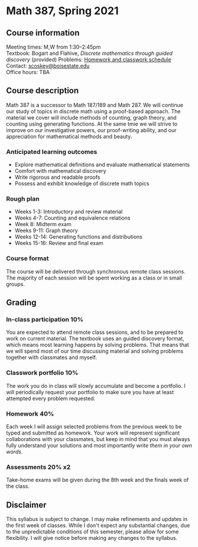 # Math 387, Spring 2021

## Course information

Meeting times: M,W from 1:30&ndash;2:45pm  
Textbook: Bogart and Flahive, *Discrete mathematics through guided discovery* (provided)
Problems: [Homework and classwork schedule](homework)  
Contact: scoskey@boisestate.edu  
Office hours: TBA

## Course description

Math 387 is a successor to Math 187/189 and Math 287. We will continue our study of topics in discrete math using a proof-based approach. The material we cover will include methods of counting, graph theory, and counting using generating functions. At the same tmie we will strive to improve on our investigative powers, our proof-writing ability, and our appreciation for mathematical methods and beauty.

### Anticipated learning outcomes

* Explore mathematical definitions and evaluate mathematical statements
* Comfort with mathematical discovery
* Write rigorous and readable proofs
* Possess and exhibit knowledge of discrete math topics

### Rough plan

* Weeks 1-3: Introductory and review material
* Weeks 4-7: Counting and equivalence relations
* Week 8: Midterm exam
* Weeks 9-11: Graph theory
* Weeks 12-14: Generating functions and distributions
* Weeks 15-16: Review and final exam

### Course format

The course will be delivered through synchronous remote class sessions. The majority of each session will be spent working as a class or in small groups.

## Grading

### In-class participation 10%

You are expected to attend remote class sessions, and to be prepared to work on current material. The textbook uses an guided discovery format, which means most learning happens by solving problems. That means that we will spend most of our time discussing material and solving problems together with classmates and myself.

### Classwork portfolio 10%

The work you do in class will slowly accumulate and become a portfolio. I will periodically request your portfolio to make sure you have at least attempted every problem requested.

### Homework 40%

Each week I will assign selected problems from the previous week to be typed and submitted as homework. Your work will represent significant collaborations with your classmates, but keep in mind that you must always fully understand your solutions and most importantly *write them in your own words*.

### Assessments 20% x2

Take-home exams will be given during the 8th week and the finals week of the class.

## Disclaimer

This syllabus is subject to change. I may make refinements and updates in the first week of classes. While I don't expect any substantial changes, due to the unpredictable conditions of this semester, please allow for some flexibility. I will give notice before making any changes to the syllabus.
